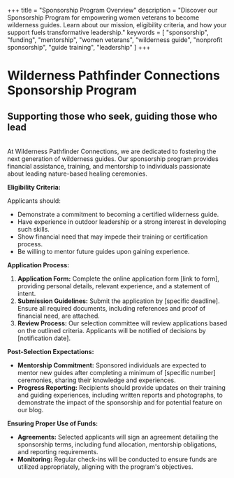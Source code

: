 +++
title = "Sponsorship Program Overview"
description = "Discover our Sponsorship Program for empowering women veterans to become wilderness guides. Learn about our mission, eligibility criteria, and how your support fuels transformative leadership."
keywords = [
  "sponsorship",
  "funding",
  "mentorship",
  "women veterans",
  "wilderness guide",
  "nonprofit sponsorship",
  "guide training",
  "leadership"
]
+++
# Wilderness Pathfinder Connections Sponsorship Program

## Supporting those who seek, guiding those who lead

<br>At Wilderness Pathfinder Connections, we are dedicated to fostering the next generation of wilderness guides. Our sponsorship program provides financial assistance, training, and mentorship to individuals passionate about leading nature-based healing ceremonies.

**Eligibility Criteria:**

Applicants should:

* Demonstrate a commitment to becoming a certified wilderness guide.
* Have experience in outdoor leadership or a strong interest in developing such skills.
* Show financial need that may impede their training or certification process.
* Be willing to mentor future guides upon gaining experience.

**Application Process:**

1. **Application Form:** Complete the online application form \[link to form\], providing personal details, relevant experience, and a statement of intent.
2. **Submission Guidelines:** Submit the application by \[specific deadline\]. Ensure all required documents, including references and proof of financial need, are attached.
3. **Review Process:** Our selection committee will review applications based on the outlined criteria. Applicants will be notified of decisions by \[notification date\].

**Post-Selection Expectations:**

* **Mentorship Commitment:** Sponsored individuals are expected to mentor new guides after completing a minimum of \[specific number\] ceremonies, sharing their knowledge and experiences.
* **Progress Reporting:** Recipients should provide updates on their training and guiding experiences, including written reports and photographs, to demonstrate the impact of the sponsorship and for potential feature on our blog.

**Ensuring Proper Use of Funds:**

* **Agreements:** Selected applicants will sign an agreement detailing the sponsorship terms, including fund allocation, mentorship obligations, and reporting requirements.
* **Monitoring:** Regular check-ins will be conducted to ensure funds are utilized appropriately, aligning with the program's objectives.